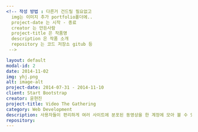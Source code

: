```yaml
---
<!-- 작성 방법 : 다른거 건드릴 필요없고
  img는 이미지 추가 portfolio폴더에..
  project-date 는 시작 - 종료
  creator 는 만든사람
  project-title 은 작품명
  description 은 작품 소개
  repository 는 코드 저장소 gitub 등
 -->

layout: default
modal-id: 2
date: 2014-11-02
img: yhj.png
alt: image-alt
project-date: 2014-07-31 - 2014-11-10
client: Start Bootstrap
creator: 윤현진
project-title: Video The Gathering
category: Web Development
description: 사용자들이 편리하게 여러 사이트에 분포된 동영상을 한 계정에 모아 볼 수 있게 한다. <br> 별도의 새 웹페이지 생성 없이 자동재생을 가능케 하고 동영상 플레이어 우측 하단의 볼륨 조절 버튼을 이용해 단계적으로 조절 가능하게 한다. <br> 또한 재생 목록을 지원하여 사용자가 어떤 동영상이 재생되는지 쉽게 확인할 수 있게 하며 플레이어 내 광고를 제거하여 사용자들이 영상 시청에 집중할 수 있게 한다.
repository:
---
```

